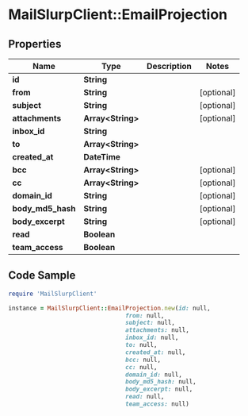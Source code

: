 # MailSlurpClient::EmailProjection

## Properties

Name | Type | Description | Notes
------------ | ------------- | ------------- | -------------
**id** | **String** |  | 
**from** | **String** |  | [optional] 
**subject** | **String** |  | [optional] 
**attachments** | **Array&lt;String&gt;** |  | [optional] 
**inbox_id** | **String** |  | 
**to** | **Array&lt;String&gt;** |  | 
**created_at** | **DateTime** |  | 
**bcc** | **Array&lt;String&gt;** |  | [optional] 
**cc** | **Array&lt;String&gt;** |  | [optional] 
**domain_id** | **String** |  | [optional] 
**body_md5_hash** | **String** |  | [optional] 
**body_excerpt** | **String** |  | [optional] 
**read** | **Boolean** |  | 
**team_access** | **Boolean** |  | 

## Code Sample

```ruby
require 'MailSlurpClient'

instance = MailSlurpClient::EmailProjection.new(id: null,
                                 from: null,
                                 subject: null,
                                 attachments: null,
                                 inbox_id: null,
                                 to: null,
                                 created_at: null,
                                 bcc: null,
                                 cc: null,
                                 domain_id: null,
                                 body_md5_hash: null,
                                 body_excerpt: null,
                                 read: null,
                                 team_access: null)
```


